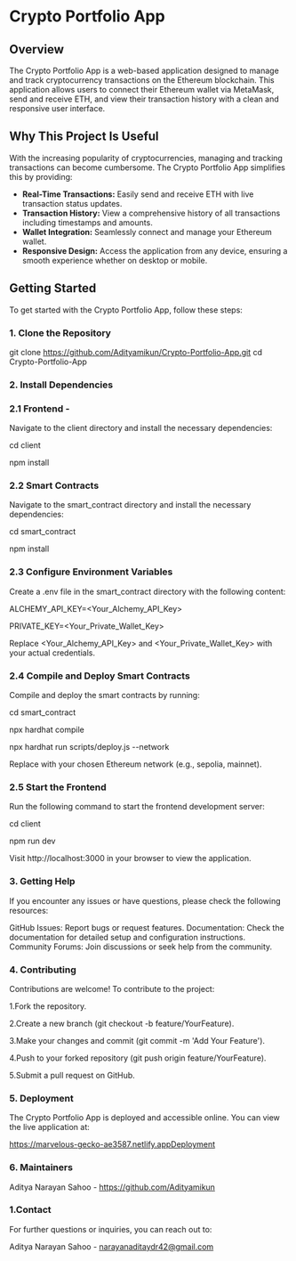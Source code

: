 # Crypto Portfolio App

## Overview

The Crypto Portfolio App is a web-based application designed to manage and track cryptocurrency transactions on the Ethereum blockchain. This application allows users to connect their Ethereum wallet via MetaMask, send and receive ETH, and view their transaction history with a clean and responsive user interface.

## Why This Project Is Useful

With the increasing popularity of cryptocurrencies, managing and tracking transactions can become cumbersome. The Crypto Portfolio App simplifies this by providing:

- **Real-Time Transactions:** Easily send and receive ETH with live transaction status updates.
- **Transaction History:** View a comprehensive history of all transactions including timestamps and amounts.
- **Wallet Integration:** Seamlessly connect and manage your Ethereum wallet.
- **Responsive Design:** Access the application from any device, ensuring a smooth experience whether on desktop or mobile.

## Getting Started

To get started with the Crypto Portfolio App, follow these steps:

### 1. Clone the Repository


git clone https://github.com/Adityamikun/Crypto-Portfolio-App.git
cd Crypto-Portfolio-App

### 2. Install Dependencies
### 2.1 Frontend -
Navigate to the client directory and install the necessary dependencies:

cd client

npm install

### 2.2 Smart Contracts
Navigate to the smart_contract directory and install the necessary dependencies:

cd smart_contract

npm install

### 2.3 Configure Environment Variables
Create a .env file in the smart_contract directory with the following content:

ALCHEMY_API_KEY=<Your_Alchemy_API_Key>

PRIVATE_KEY=<Your_Private_Wallet_Key>

Replace <Your_Alchemy_API_Key> and <Your_Private_Wallet_Key> with your actual credentials.

### 2.4 Compile and Deploy Smart Contracts
Compile and deploy the smart contracts by running:

cd smart_contract

npx hardhat compile

npx hardhat run scripts/deploy.js --network <network-name>

Replace <network-name> with your chosen Ethereum network (e.g., sepolia, mainnet).

### 2.5 Start the Frontend
Run the following command to start the frontend development server:

cd client

npm run dev

Visit http://localhost:3000 in your browser to view the application.

### 3. Getting Help
If you encounter any issues or have questions, please check the following resources:

GitHub Issues: Report bugs or request features.
Documentation: Check the documentation for detailed setup and configuration instructions.
Community Forums: Join discussions or seek help from the community.


### 4. Contributing
Contributions are welcome! To contribute to the project:

1.Fork the repository.

2.Create a new branch (git checkout -b feature/YourFeature).

3.Make your changes and commit (git commit -m 'Add Your Feature').

4.Push to your forked repository (git push origin feature/YourFeature).

5.Submit a pull request on GitHub.

### 5. Deployment
The Crypto Portfolio App is deployed and accessible online. You can view the live application at:

https://marvelous-gecko-ae3587.netlify.appDeployment

### 6. Maintainers
Aditya Narayan Sahoo - https://github.com/Adityamikun


### 1.Contact
For further questions or inquiries, you can reach out to:

Aditya Narayan Sahoo - narayanaditaydr42@gmail.com


